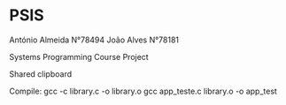 # PSIS
António Almeida N°78494
João Alves N°78181

Systems Programming Course Project

Shared clipboard 

Compile: 
gcc -c library.c -o library.o
gcc app_teste.c library.o -o app_test
